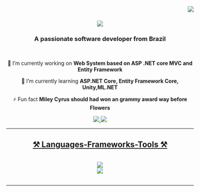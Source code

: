 <img align="right" src="https://visitor-badge.laobi.icu/badge?page_id=williancordeiro1998.williancordeiro1998" />

<h1 align="center">
    <img src="https://readme-typing-svg.herokuapp.com/?font=Righteous&size=35&center=true&vCenter=true&width=500&height=70&duration=4000&lines=Hello+There!+👋;+I'm+Willian+Cordeiro!;" />
</h1>

<h3 align="center">A passionate software developer from Brazil </h3>

<br/>

<div align="center">
 
 🔭 I’m currently working on **Web System based on ASP .NET core MVC and Entity Framework**
 
 🌱 I’m currently learning **ASP.NET Core, Entity Framework Core, Unity,ML.NET**

⚡ Fun fact **Miley Cyrus should had won an grammy award way before Flowers**

 </div>
 
<div align="center"> 
  <a href="mailto:willycordeiro18@gmail.com">
    <img src="https://img.shields.io/badge/Gmail-333333?style=for-the-badge&logo=gmail&logoColor=red" />
  </a>
  <a href="https://www.linkedin.com/in/williancordeiro18" target="_blank">
    <img src="https://img.shields.io/badge/LinkedIn-0077B5?style=for-the-badge&logo=linkedin&logoColor=white" target="_blank" />

</div>

 <hr/>
 
<h2 align="center">⚒️ Languages-Frameworks-Tools ⚒️</h2>
<br/>
<div align="center">
    <img src="https://skillicons.dev/icons?i=,swift,go,html,css,vscode,github,C#,git,r" /><br>
    <img src="https://skillicons.dev/icons?i=nodejs,python,javascript,typescript,c,java,nextjs,mysql,kotlin," /><br>
</div>

<br/>
<hr/>
